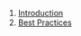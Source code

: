 <!-- @@@page:manual@@@ -->

1. [Introduction](introduction.md)
10. [Best Practices](best-practices.md)
